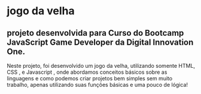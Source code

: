 # jogo da velha 
## projeto desenvolvida para Curso do Bootcamp JavaScript Game Developer da Digital Innovation One.

Neste projeto, foi desenvolvido  um jogo da velha, utilizando somente HTML, CSS , e Javascript ,
onde abordamos  conceitos básicos sobre as linguagens e como podemos criar projetos bem simples sem muito trabalho, apenas utilizando suas funções básicas e uma pouco de lógica!

